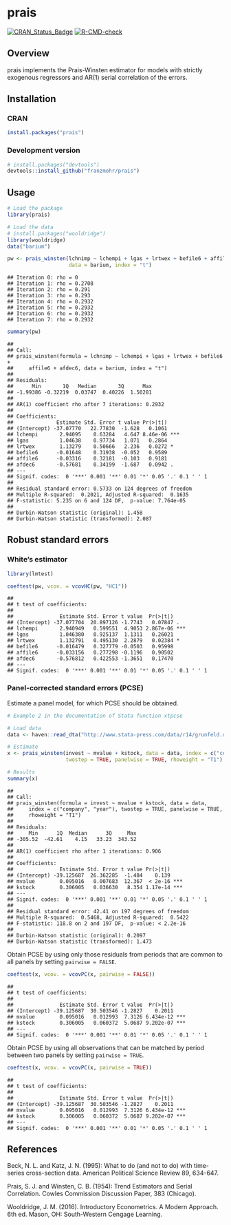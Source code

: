 
# prais

[![CRAN\_Status\_Badge](https://www.r-pkg.org/badges/version/prais)](https://cran.r-project.org/package=prais)
[![R-CMD-check](https://github.com/FranzMohr/prais/workflows/R-CMD-check/badge.svg)](https://github.com/FranzMohr/prais/actions)

## Overview

prais implements the Prais-Winsten estimator for models with strictly
exogenous regressors and AR(1) serial correlation of the errors.

## Installation

### CRAN

``` r
install.packages("prais")
```

### Development version

``` r
# install.packages("devtools")
devtools::install_github("franzmohr/prais")
```

## Usage

``` r
# Load the package
library(prais)

# Load the data
# install.packages("wooldridge")
library(wooldridge)
data("barium")

pw <- prais_winsten(lchnimp ~ lchempi + lgas + lrtwex + befile6 + affile6 + afdec6,
                    data = barium, index = "t")
```

    ## Iteration 0: rho = 0
    ## Iteration 1: rho = 0.2708
    ## Iteration 2: rho = 0.291
    ## Iteration 3: rho = 0.293
    ## Iteration 4: rho = 0.2932
    ## Iteration 5: rho = 0.2932
    ## Iteration 6: rho = 0.2932
    ## Iteration 7: rho = 0.2932

``` r
summary(pw)
```

    ## 
    ## Call:
    ## prais_winsten(formula = lchnimp ~ lchempi + lgas + lrtwex + befile6 + 
    ##     affile6 + afdec6, data = barium, index = "t")
    ## 
    ## Residuals:
    ##      Min       1Q   Median       3Q      Max 
    ## -1.99386 -0.32219  0.03747  0.40226  1.50281 
    ## 
    ## AR(1) coefficient rho after 7 iterations: 0.2932
    ## 
    ## Coefficients:
    ##              Estimate Std. Error t value Pr(>|t|)    
    ## (Intercept) -37.07770   22.77830  -1.628   0.1061    
    ## lchempi       2.94095    0.63284   4.647 8.46e-06 ***
    ## lgas          1.04638    0.97734   1.071   0.2864    
    ## lrtwex        1.13279    0.50666   2.236   0.0272 *  
    ## befile6      -0.01648    0.31938  -0.052   0.9589    
    ## affile6      -0.03316    0.32181  -0.103   0.9181    
    ## afdec6       -0.57681    0.34199  -1.687   0.0942 .  
    ## ---
    ## Signif. codes:  0 '***' 0.001 '**' 0.01 '*' 0.05 '.' 0.1 ' ' 1
    ## 
    ## Residual standard error: 0.5733 on 124 degrees of freedom
    ## Multiple R-squared:  0.2021, Adjusted R-squared:  0.1635 
    ## F-statistic: 5.235 on 6 and 124 DF,  p-value: 7.764e-05
    ## 
    ## Durbin-Watson statistic (original): 1.458 
    ## Durbin-Watson statistic (transformed): 2.087

## Robust standard errors

### White’s estimator

``` r
library(lmtest)

coeftest(pw, vcov. = vcovHC(pw, "HC1"))
```

    ## 
    ## t test of coefficients:
    ## 
    ##               Estimate Std. Error t value  Pr(>|t|)    
    ## (Intercept) -37.077704  20.897126 -1.7743   0.07847 .  
    ## lchempi       2.940949   0.599551  4.9053 2.867e-06 ***
    ## lgas          1.046380   0.925137  1.1311   0.26021    
    ## lrtwex        1.132791   0.495130  2.2879   0.02384 *  
    ## befile6      -0.016479   0.327779 -0.0503   0.95998    
    ## affile6      -0.033156   0.277298 -0.1196   0.90502    
    ## afdec6       -0.576812   0.422553 -1.3651   0.17470    
    ## ---
    ## Signif. codes:  0 '***' 0.001 '**' 0.01 '*' 0.05 '.' 0.1 ' ' 1

### Panel-corrected standard errors (PCSE)

Estimate a panel model, for which PCSE should be obtained.

``` r
# Example 2 in the documentation of Stata function xtpcse

# Load data
data <- haven::read_dta("http://www.stata-press.com/data/r14/grunfeld.dta")

# Estimate
x <- prais_winsten(invest ~ mvalue + kstock, data = data, index = c("company", "year"),
                   twostep = TRUE, panelwise = TRUE, rhoweight = "T1")

# Results
summary(x)
```

    ## 
    ## Call:
    ## prais_winsten(formula = invest ~ mvalue + kstock, data = data, 
    ##     index = c("company", "year"), twostep = TRUE, panelwise = TRUE, 
    ##     rhoweight = "T1")
    ## 
    ## Residuals:
    ##     Min      1Q  Median      3Q     Max 
    ## -305.52  -42.61    4.15   33.23  343.52 
    ## 
    ## AR(1) coefficient rho after 1 iterations: 0.906
    ## 
    ## Coefficients:
    ##               Estimate Std. Error t value Pr(>|t|)    
    ## (Intercept) -39.125687  26.362285  -1.484    0.139    
    ## mvalue        0.095016   0.007683  12.367  < 2e-16 ***
    ## kstock        0.306005   0.036630   8.354 1.17e-14 ***
    ## ---
    ## Signif. codes:  0 '***' 0.001 '**' 0.01 '*' 0.05 '.' 0.1 ' ' 1
    ## 
    ## Residual standard error: 42.41 on 197 degrees of freedom
    ## Multiple R-squared:  0.5468, Adjusted R-squared:  0.5422 
    ## F-statistic: 118.8 on 2 and 197 DF,  p-value: < 2.2e-16
    ## 
    ## Durbin-Watson statistic (original): 0.2097 
    ## Durbin-Watson statistic (transformed): 1.473

Obtain PCSE by using only those residuals from periods that are common
to all panels by setting `pairwise = FALSE`.

``` r
coeftest(x, vcov. = vcovPC(x, pairwise = FALSE))
```

    ## 
    ## t test of coefficients:
    ## 
    ##               Estimate Std. Error t value  Pr(>|t|)    
    ## (Intercept) -39.125687  30.503546 -1.2827    0.2011    
    ## mvalue        0.095016   0.012993  7.3126 6.434e-12 ***
    ## kstock        0.306005   0.060372  5.0687 9.202e-07 ***
    ## ---
    ## Signif. codes:  0 '***' 0.001 '**' 0.01 '*' 0.05 '.' 0.1 ' ' 1

Obtain PCSE by using all observations that can be matched by period
between two panels by setting `pairwise = TRUE`.

``` r
coeftest(x, vcov. = vcovPC(x, pairwise = TRUE))
```

    ## 
    ## t test of coefficients:
    ## 
    ##               Estimate Std. Error t value  Pr(>|t|)    
    ## (Intercept) -39.125687  30.503546 -1.2827    0.2011    
    ## mvalue        0.095016   0.012993  7.3126 6.434e-12 ***
    ## kstock        0.306005   0.060372  5.0687 9.202e-07 ***
    ## ---
    ## Signif. codes:  0 '***' 0.001 '**' 0.01 '*' 0.05 '.' 0.1 ' ' 1

## References

Beck, N. L. and Katz, J. N. (1995): What to do (and not to do) with
time-series cross-section data. American Political Science Review 89,
634-647.

Prais, S. J. and Winsten, C. B. (1954): Trend Estimators and Serial
Correlation. Cowles Commission Discussion Paper, 383 (Chicago).

Wooldridge, J. M. (2016). Introductory Econometrics. A Modern Approach.
6th ed. Mason, OH: South-Western Cengage Learning.
